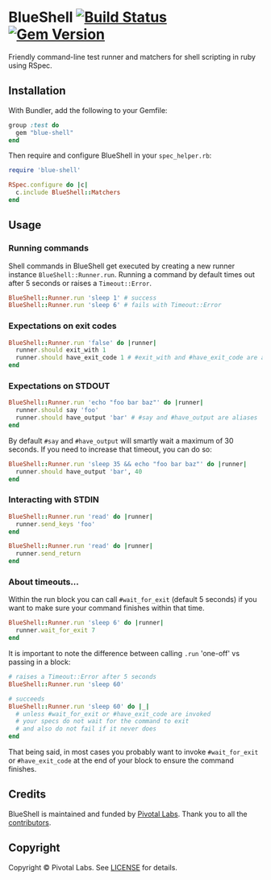 # BlueShell [![Build Status](https://travis-ci.org/pivotal/blue-shell.png)](https://travis-ci.org/pivotal/blue-shell) [![Gem Version](https://badge.fury.io/rb/blue-shell.png)](http://badge.fury.io/rb/blue-shell)

Friendly command-line test runner and matchers for shell scripting in ruby using RSpec.

## Installation

With Bundler, add the following to your Gemfile:

```ruby
group :test do
  gem "blue-shell"
end
```

Then require and configure BlueShell in your `spec_helper.rb`:

```ruby
require 'blue-shell'

RSpec.configure do |c|
  c.include BlueShell::Matchers
end
```

## Usage

### Running commands

Shell commands in BlueShell get executed by creating a new runner instance `BlueShell::Runner.run`.
Running a command by default times out after 5 seconds or raises a `Timeout::Error`.

```ruby
BlueShell::Runner.run 'sleep 1' # success
BlueShell::Runner.run 'sleep 6' # fails with Timeout::Error
```

### Expectations on exit codes

```ruby
BlueShell::Runner.run 'false' do |runner|
  runner.should exit_with 1
  runner.should have_exit_code 1 # #exit_with and #have_exit_code are aliases
end
```

### Expectations on STDOUT

```ruby
BlueShell::Runner.run 'echo "foo bar baz"' do |runner|
  runner.should say 'foo'
  runner.should have_output 'bar' # #say and #have_output are aliases
end
```

By default `#say` and `#have_output` will smartly wait a maximum of 30 seconds.
If you need to increase that timeout, you can do so:

```ruby
BlueShell::Runner.run 'sleep 35 && echo "foo bar baz"' do |runner|
  runner.should have_output 'bar', 40
end
```

### Interacting with STDIN

```ruby
BlueShell::Runner.run 'read' do |runner|
  runner.send_keys 'foo'
end

BlueShell::Runner.run 'read' do |runner|
  runner.send_return
end
```

### About timeouts...

Within the run block you can call `#wait_for_exit` (default 5 seconds) if you want to make sure your
command finishes within that time.

```ruby
BlueShell::Runner.run 'sleep 6' do |runner|
  runner.wait_for_exit 7
end
```

It is important to note the difference between calling `.run` 'one-off' vs passing in a block:

```ruby
# raises a Timeout::Error after 5 seconds
BlueShell::Runner.run 'sleep 60'

# succeeds
BlueShell::Runner.run 'sleep 60' do |_|
  # unless #wait_for_exit or #have_exit_code are invoked
  # your specs do not wait for the command to exit
  # and also do not fail if it never does
end
```

That being said, in most cases you probably want to invoke `#wait_for_exit` or `#have_exit_code`
at the end of your block to ensure the command finishes.

## Credits

BlueShell is maintained and funded by [Pivotal Labs](http://www.pivotallabs.com).
Thank you to all the [contributors](https://github.com/pivotal/blue-shell/contributors).

Copyright
---------
Copyright &copy; Pivotal Labs. See [LICENSE](https://raw.github.com/pivotal/blue-shell/master/LICENSE) for details.
